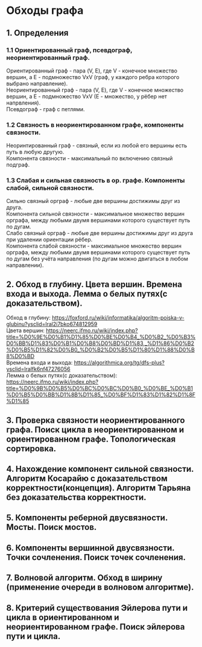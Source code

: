 
# Обходы графа
## 1. Определения
### 1.1 Ориентированный граф, псевдограф, неориентированный граф.
Ориентированный граф - пара (V, E), где V - конечное множество вершин, а E - подмножество VxV (граф, у каждого ребра которого выбрано направление).  
Неориентированный граф - пара (V, E), где V - конечное множество вершин, а E - подмножество VxV (E - множество, у рёбер нет напрвления).  
Псевдограф - граф с петлями.
### 1.2 Связность в неориентированном графе, компоненты связности. 
Неоринтированный граф - связный, если из любой его вершины есть путь в любую другую.  
Компонента связности - максимальный по включению связный подграф.
### 1.3 Слабая и сильная связность в ор. графе. Компоненты слабой, сильной связности.
Сильно связный орграф - любые две вершины достижимы друг из друга.  
Компонента сильной связности - максимальное множество вершин орграфа, между любыми двумя вершинами которого существует путь по дугам.  
Слабо связный орграф - любые две вершины достижимы друг из друга при удалении ориентации рёбер.  
Компонента слабой связности - максимальное множество вершин орграфа, между любыми двумя вершинами которого существует путь по дугам без учёта направления (по дугам можно двигаться в любом направлении).  
## 2. Обход в глубину. Цвета вершин. Времена входа и выхода. Лемма о белых путях(с доказательством).
Обход в глубину: https://foxford.ru/wiki/informatika/algoritm-poiska-v-glubinu?ysclid=lral2i7bko674812959  
Цвета вершин: https://neerc.ifmo.ru/wiki/index.php?title=%D0%9E%D0%B1%D1%85%D0%BE%D0%B4_%D0%B2_%D0%B3%D0%BB%D1%83%D0%B1%D0%B8%D0%BD%D1%83,_%D1%86%D0%B2%D0%B5%D1%82%D0%B0_%D0%B2%D0%B5%D1%80%D1%88%D0%B8%D0%BD  
Времена входа и выхода: https://algorithmica.org/tg/dfs-plus?ysclid=lralfk6nf47276056  
Лемма о белых путях(с доказательством): https://neerc.ifmo.ru/wiki/index.php?title=%D0%9B%D0%B5%D0%BC%D0%BC%D0%B0_%D0%BE_%D0%B1%D0%B5%D0%BB%D1%8B%D1%85_%D0%BF%D1%83%D1%82%D1%8F%D1%85
## 3. Проверка связности неориентированного графа. Поиск цикла в неориентированном и ориентированном графе. Топологическая сортировка.

## 4. Нахождение компонент сильной связности. Алгоритм Косарайю с доказательством корректности(концепция). Алгоритм Тарьяна без доказательства корректности.
## 5. Компоненты реберной двусвязности. Мосты. Поиск мостов.
## 6. Компоненты вершинной двусвязности. Точки сочленения. Поиск точек сочленения.
## 7. Волновой алгоритм. Обход в ширину (применение очереди в волновом алгоритме).
## 8. Критерий существования Эйлерова пути и цикла в ориентированном и неориентированном графе. Поиск эйлерова пути и цикла.
